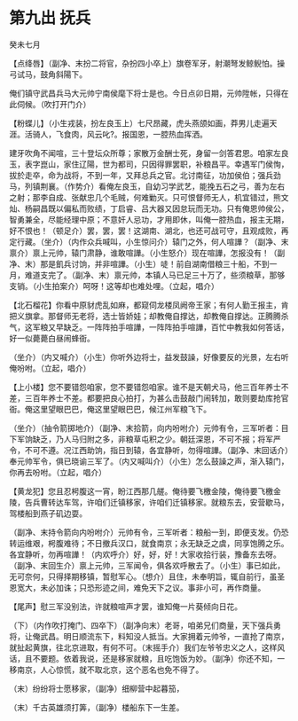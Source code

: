 # 第九出 抚兵

癸未七月

【点绛唇】（副净、末扮二将官，杂扮四小卒上）旗卷军牙，射潮弩发鲸鲵怕。操弓试马，鼓角斜陽下。

俺们镇守武昌兵马大元帅宁南侯麾下将士是也。今日点卯日期，元帅陞帐，只得在此伺候。（吹打开门介）

【粉蝶儿】（小生戎装，扮左良玉上）七尺昂藏，虎头燕颌如画，莽男儿走遍天涯。活骑人，飞食肉，风云叱?。报国恩，一腔热血挥洒。

建牙吹角不闻喧，三十登坛众所尊；家散万金酬士死，身留一剑答君恩。咱家左良玉，表字崑山，家住辽陽，世为都司，只因得罪罢职，补粮昌平。幸遇军门侯恂，拔於走卒，命为战将，不到一年，又拜总兵之官。北讨南征，功加侯伯；强兵劲马，列镇荆襄。（作势介）看俺左良玉，自幼习学武艺，能挽五石之弓，善为左右之射；那李自成、张献忠几个毛贼，何难勦灭。只可恨督师无人，机宜错过，熊文灿、杨嗣昌既以偏私而败绩，丁启睿、吕大器又因怠玩而无功。只有俺恩帅侯公，智勇兼全，尽能经理中原；不意奸人忌功，才用即休，叫俺一腔热血，报主无期，好不恨也！（顿足介）罢，罢，罢！这湖南、湖北，也还可战可守，且观成败，再定行藏。（坐介）（内作众兵喊叫，小生惊问介）辕门之外，何人喧譁？（副净、末禀介）禀上元帅，辕门肃静，谁敢喧譁。（小生怒介）现在喧譁，怎报没有！（副净、末）那是飢兵讨饷，并非喧譁。（小生）唗！前自湖南借粮三十船，不到一月，难道支完了。（副净、末）禀元帅，本镇人马已足三十万了，些须粮草，那够支销。（小生拍案介）呵呀！这等却也难处哩。（立起，唱介）

【北石榴花】你看中原豺虎乱如麻，都窥伺龙楼凤阙帝王家；有何人勤王报主，肯把义旗拿。那督师无老将，选士皆娇娃；却教俺自撑达，却教俺自撑达。正腾腾杀气，这军粮又早缺乏。一阵阵拍手喧譁，一阵阵拍手喧譁，百忙中教我如何答话，好一似薨薨白昼闹蜂衙。

（坐介）（内又喊介）（小生）你听外边将士，益发鼓譟，好像要反的光景，左右听俺吩咐。（立起，唱介）

【上小楼】您不要错怨咱家，您不要错怨咱家。谁不是天朝犬马，他三百年养士不差，三百年养士不差。都要把良心拍打，为甚么击鼓敲门闹转加，敢则要劫库抢官衙。俺这里望眼巴巴，俺这里望眼巴巴，候江州军粮飞下。

（坐介）（抽令箭掷地介）（副净、末拾箭，向内吩咐介）元帅有令，三军听者：目下军饷缺乏，乃人马归附之多，非粮草屯积之少。朝廷深恩，不可不报；将军严令，不可不遵。况江西助饷，指日到辕，各宜静听，勿得喧譁。（副净、末回话介）奉元帅军令，俱已晓谕三军了。（内又喊叫介）（小生）怎么鼓譟之声，渐入辕门，你再去吩咐。（立起，唱介）

【黄龙犯】您且忍枵腹这一宵，盼江西那几艖。俺待要飞檄金陵，俺待要飞檄金陵，告兵曹转达车驾，许咱们迁镇移家，许咱们迁镇移家。就粮东去，安营歇马，驾楼船到燕子矶边耍。

（副净、末持令箭向内吩咐介）元帅有令，三军听者：粮船一到，即便支发。仍恐转运维艰，枵腹难待；不日撤兵汉口，就食南京；永无缺乏之虞，同享饱腾之乐。各宜静听，勿再喧譁！（内欢呼介）好，好，好！大家收拾行装，豫备东去呀。（副净、末回生介）禀上元帅，三军闻令，俱各欢呼散去了。（小生）事已如此，无可奈何，只得择期移镇，暂慰军心。（想介）且住，未奉明旨，辄自前行，虽圣恩宽大，未必加诛；只恐形迹之间，难免天下之议。事非小可，再作商量。

【尾声】慰三军没别法，许就粮喧声才罢，谁知俺一片葵倾向日花。

（下）（内作吹打掩门、四卒下）（副净向末）老哥，咱弟兄们商量，天下强兵勇将，让俺武昌。明日顺流东下，料知没人抵当。大家拥着元帅爷，一直抢了南京，就扯起黄旗，往北京进取，有何不可。（末摇手介）我们左爷爷忠义之人，这样风话，且不要题。依着我说，还是移家就粮，且吃饱饭为妙。（副净）你还不知，一移南京，人心惊慌，就不取北京，这个恶名也免不得了。

（末）纷纷将士愿移家，（副净）细柳营中起暮笳，

（末）千古英雄须打筭，（副净）楼船东下一生差。
